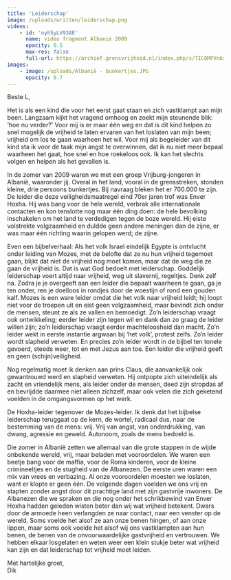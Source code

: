 ```yaml
---
title: 'Leiderschap'
image: /uploads/written/leiderschap.png
videos:
    - id: 'nyh5yLV93AE'
      name: video fragment Albanië 2009
      opacity: 0.5
      max-res: false
      full-url: https://archief.grensvrijheid.nl/index.php/s/TICQMPVn6sD8mca
images:
    - image: /uploads/Albanië - bunkertjes.JPG
      opacity: 0.7
---
```


Beste L, 

Het is als een kind die voor het eerst gaat staan en zich vastklampt aan mijn been. Langzaam kijkt het vragend omhoog en zoekt mijn steunende blik: ‘hoe nu verder?’ Voor mij is er maar één weg en dat is dit kind helpen zo snel mogelijk de vrijheid te laten ervaren van het loslaten van mijn been; vrijheid om los te gaan waarheen het wil. Voor mij als begeleider van dit kind sta ik voor de taak mijn angst te overwinnen, dat ik nu niet meer bepaal waarheen het gaat, hoe snel en hoe roekeloos ook. Ik kan het slechts volgen en helpen als het gevallen is.

In de zomer van 2009 waren we met een groep Vrijburg-jongeren in Albanië, waaronder jij. Overal in het land, vooral in de grensstreken, stonden kleine, drie persoons bunkertjes. Bij navraag bleken het er 700.000 te zijn. De leider die deze veiligheidsmaatregel eind 70er jaren trof was Enver Hoxha. Hij was bang voor de hele wereld, verbrak alle internationale contacten en kon tenslotte nog maar één ding doen: de hele bevolking inschakelen om het land te verdedigen tegen de boze wereld. Hij eiste volstrekte volgzaamheid en duldde geen andere meningen dan de zijne, er was maar één richting waarin gelopen werd; de zijne.

Even een bijbelverhaal: Als het volk Israel eindelijk Egypte is ontvlucht onder leiding van Mozes, met de belofte dat ze nu hun vrijheid tegemoet gaan, blijkt dat niet de vrijheid nog moet komen, maar dat de weg die ze gaan de vrijheid is. Dat is wat God bedoelt met leiderschap. Goddelijk leiderschap voert altijd naar vrijheid, weg uit slavernij, regeltjes. Denk zelf na. Zodra je je overgeeft aan een leider die bepaalt waarheen te gaan, ga je ten onder, ren je doelloos in rondjes door de woestijn of rond een gouden kalf. Mozes is een ware leider omdat die het volk naar vrijheid leidt; hij loopt niet voor de troepen uit en eist geen volgzaamheid, maar bevindt zich onder de mensen, steunt ze als ze vallen en bemoedigt. Zo’n leiderschap vraagt ook ontwikkeling; eerder leider zijn tegen wil en dank dan zo graag de leider willen zijn; zo’n leiderschap vraagt eerder machteloosheid dan macht. Zo’n leider wekt in eerste instantie argwaan bij ‘het volk’, protest zelfs. Zo’n leider wordt slapheid verweten. En precies zo’n leider wordt in de bijbel ten tonele gevoerd, steeds weer, tot en met Jezus aan toe. Een leider die vrijheid geeft en geen (schijn)veiligheid.

Nog regelmatig moet ik denken aan prins Claus, die aanvankelijk ook gewantrouwd werd en slapheid verweten. Hij ontpopte zich uiteindelijk als zacht en vriendelijk mens, als leider onder de mensen, deed zijn stropdas af en bevrijdde daarmee niet alleen zichzelf, maar ook velen die zich geketend voelden in de omgangsvormen op het werk.

De Hoxha-leider tegenover de Mozes-leider. Ik denk dat het bijbelse leiderschap teruggaat op de kern, de wortel, radicaal dus, naar de bestemming van de mens: vrij. Vrij van angst, van onderdrukking, van dwang, agressie en geweld. Autonoom, zoals de mens bedoeld is. 

Die zomer in Albanië zetten we allemaal van die grote stappen in de wijde onbekende wereld, vrij, maar beladen met vooroordelen. We waren een beetje bang voor de maffia, voor de Roma kinderen, voor de kleine crimineeltjes en de stugheid van de Albanezen. De eerste uren waren een mix van vrees en verbazing. Al onze vooroordelen moesten we loslaten, want er klopte er geen één. De volgende dagen voelden we ons vrij en stapten zonder angst door dit prachtige land met zijn gastvrije inwoners. De Albanezen die we spraken en die nog onder het schrikbewind van Enver Hoxha hadden geleden wisten beter dan wij wat vrijheid betekent. Dwars door de armoede heen verlangden ze naar contact, naar een venster op de wereld. Soms voelde het alsof ze aan onze benen hingen, of aan onze lippen, maar soms ook voelde het alsof wij ons vastklampten aan hun benen, de benen van de onvoorwaardelijke gastvrijheid en vertrouwen. We hebben elkaar losgelaten en weten weer een klein stukje beter wat vrijheid kan zijn en dat leiderschap tot vrijheid moet leiden.

Met hartelijke groet,<br/>
Dik

